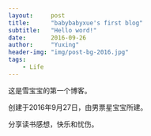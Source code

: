 ```yaml
---
layout:     post
title:      "babybabyxue's first blog"
subtitle:   "Hello word!"
date:       2016-09-26
author:     "Yuxing"
header-img: "img/post-bg-2016.jpg"
tags:
    - Life
---
```



这是雪宝宝的第一个博客。

创建于2016年9月27日，由男票星宝宝所建。

分享读书感想，快乐和忧伤。
